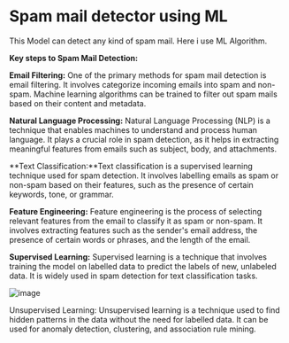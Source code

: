 # Spam mail detector using ML
This Model can detect any kind of spam mail. Here i use ML Algorithm.


**Key steps to Spam Mail Detection:**


**Email Filtering:** One of the primary methods for spam mail detection is email filtering. It involves categorize incoming emails into spam and non-spam. Machine learning algorithms can be trained to filter out spam mails based on their content and metadata.


**Natural Language Processing:** Natural Language Processing (NLP) is a technique that enables machines to understand and process human language. It plays a crucial role in spam detection, as it helps in extracting meaningful features from emails such as subject, body, and attachments.


**Text Classification:**Text classification is a supervised learning technique used for spam detection. It involves labelling emails as spam or non-spam based on their features, such as the presence of certain keywords, tone, or grammar.


**Feature Engineering:** Feature engineering is the process of selecting relevant features from the email to classify it as spam or non-spam. It involves extracting features such as the sender's email address, the presence of certain words or phrases, and the length of the email.


**Supervised Learning:** Supervised learning is a technique that involves training the model on labelled data to predict the labels of new, unlabeled data. It is widely used in spam detection for text classification tasks.




![image](https://github.com/GarangiHemalatha/HEMALATHAGARANGI/assets/139039105/6097ed41-519e-4218-903b-549cf569d539)






Unsupervised Learning: Unsupervised learning is a technique used to find hidden patterns in the data without the need for labelled data. It can be used for anomaly detection, clustering, and association rule mining.

